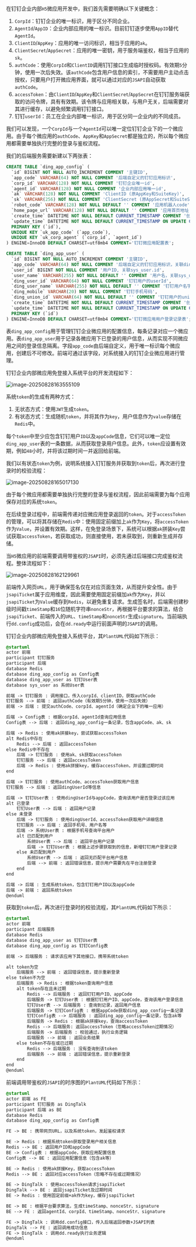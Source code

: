 在钉钉企业内部`H5`微应用开发中，我们首先需要明确以下关键概念：

1. `CorpId`：钉钉企业的唯一标识，用于区分不同企业。
2. `AgentId`/`AppID`：企业内部应用的唯一标识。目前钉钉逐步使用`AppID`替代`AgentId`。
3. `ClientID`/`AppKey`：应用的唯一访问标识，相当于应用的`ak`。
4. `ClientSecret`/`AppSecret`：应用的唯一密钥，用于服务端鉴权，相当于应用的`sk`。
5. `authCode`：使用`CorpId`和`ClientID`调用钉钉接口生成临时授权码。有效期`5`分钟，使用一次后失效。该`authCode`包含用户信息的索引，不需要用户主动点击授权，只要用户打开微应用界面，就可以通过对应的`JSAPI`自动获取`authCode`。
6. `accessToken`：由`ClientID`/`AppKey`和`ClientSecret`/`AppSecret`在钉钉服务端获取的访问令牌，具有有效期。该令牌与应用相关联，与用户无关，后端需要对其进行缓存，以避免频繁调用钉钉接口。
7. 钉钉`userId`：员工在企业内部唯一标识，用于区分同一企业内的不同成员。

我们可以发现，一个`CorpId`与一个`AgentId`可以唯一定位钉钉企业下的一个微应用。由于每个微应用的`authCode`、`AppKey`和`AppSecret`都是独立的，所以每个微应用都需要单独执行完整的登录与鉴权流程。

我们的后端服务需要新建以下两张表：

```sql
CREATE TABLE `ding_app_config` (
  `id` BIGINT NOT NULL AUTO_INCREMENT COMMENT '主键ID',
  `app_code` VARCHAR(64) NOT NULL COMMENT '后端自定义的钉钉应用标识',
  `corp_id` VARCHAR(128) NOT NULL COMMENT '钉钉企业唯一id',
  `agent_id` VARCHAR(128) NOT NULL COMMENT '企业内部应用唯一id',
  `ak` VARCHAR(128) NOT NULL COMMENT 'ClientID (原AppKey和SuiteKey)',
  `sk` VARCHAR(256) NOT NULL COMMENT 'ClientSecret (原AppSecret和SuiteSecret)',
  `robot_code` VARCHAR(128) NOT NULL DEFAULT '' COMMENT '应用机器人code',
  `home_page_url` VARCHAR(128) NOT NULL DEFAULT '' COMMENT '应用首页地址',
  `create_time` DATETIME NOT NULL DEFAULT CURRENT_TIMESTAMP COMMENT '创建时间',
  `update_time` DATETIME NOT NULL DEFAULT CURRENT_TIMESTAMP ON UPDATE CURRENT_TIMESTAMP COMMENT '更新时间',
  PRIMARY KEY (`id`),
  UNIQUE KEY `uk_app_code` (`app_code`),
  UNIQUE KEY `uk_corp_agent` (`corp_id`, `agent_id`)
) ENGINE=InnoDB DEFAULT CHARSET=utf8mb4 COMMENT='钉钉微应用配置表';

CREATE TABLE `ding_app_user` (
  `id` BIGINT NOT NULL AUTO_INCREMENT COMMENT '主键ID',
  `app_code` VARCHAR(64) NOT NULL COMMENT '后端自定义的钉钉应用标识，关联ding_app_config.app_code',
  `user_id` BIGINT NOT NULL COMMENT '用户ID, 关联sys_user.id',
  `user_name` VARCHAR(255) NOT NULL DEFAULT '' COMMENT '用户名，关联sys_user.name',
  `ding_user_id` VARCHAR(64) NOT NULL COMMENT '钉钉用户的userId',
  `ding_user_name` VARCHAR(255) NOT NULL DEFAULT '' COMMENT '钉钉用户名字',
  `ding_mobile` VARCHAR(20) NOT NULL COMMENT '钉钉手机号码',
  `ding_union_id` VARCHAR(64) NOT NULL DEFAULT '' COMMENT '钉钉用户的unionId',
  `create_time` DATETIME NOT NULL DEFAULT CURRENT_TIMESTAMP COMMENT '创建时间',
  `update_time` DATETIME NOT NULL DEFAULT CURRENT_TIMESTAMP ON UPDATE CURRENT_TIMESTAMP COMMENT '更新时间',
  PRIMARY KEY (`id`)
) ENGINE=InnoDB DEFAULT CHARSET=utf8mb4 COMMENT='钉钉微应用用户登录记录表';
```

表`ding_app_config`用于管理钉钉企业微应用的配置信息，每条记录对应一个微应用。表`ding_app_user`用于记录各微应用下已登录的用户信息，从而实现不同微应用之间的登录信息隔离。字段`app_code`由后端自定义，用于唯一标识每个微应用，创建后不可修改。前端可通过该字段，对系统接入的钉钉企业微应用进行管理。

钉钉企业内部微应用免登接入系统平台的开发流程如下：

![image-20250828163555109](image/image-20250828163555109.png)

系统`token`的生成有两种方式：

1. 无状态方式：使用`JWT`生成`token`。
2. 有状态方式：生成随机`token`，并将其作为`key`，用户信息作为`value`存储在`Redis`中。

每个`token`中至少应包含钉钉用户`ID`以及`appCode`信息，它们可以唯一定位`ding_app_user`表的一条数据，从而获取登录用户信息。此外，`token`应设置有效期，例如`48`小时，并将该过期时间一并返回给前端。

我们以有状态`token`为例，说明系统接入钉钉服务并获取到`token`后，再次进行登录时的校验流程：

![image-20250828165017130](image/image-20250828165017130.png)

由于每个微应用都需要单独执行完整的登录与鉴权流程，因此前端需要为每个应用保存对应的系统`token`。

在后续登录过程中，前端需传递对应微应用登录返回的`token`。对于`accessToken`的管理，可以将其存储在`Redis`中：使用固定前缀加上`ak`作为`Key`，将`accessToken`作为`Value`，并设置有效期。这样，在免登录场景下，系统可以根据`ak`拼装`Key`尝试获取`accessToken`，若获取成功，则直接使用，若未获取到，则重新生成并存储。

当`H5`微应用的前端需要调用带鉴权的`JSAPI`时，必须先通过后端接口完成鉴权流程。整体流程如下：

![image-20250828162129961](image/image-20250828162129961.png)

前端传入网页`URL`，用于确保签名仅在对应页面生效，从而提升安全性。由于`jsapiTicket`属于应用维度，因此需要使用固定前缀加`ak`作为`Key`，并以`jsapiTicket`为`Value`缓存到`Redis`，以避免重复请求。生成签名时，后端需创建秒级时间戳`timeStamp`和`16`位随机字符串`nonceStr`，再根据平台要求的算法，结合`jsapiTicket`、前端传入的`URL`、`timeStamp`和`nonceStr`生成`signature`。当前端执行`dd.config`成功后，会在`dd.ready`中运行前面声明的`JSAPI`的调用。

钉钉企业内部微应用免登接入系统平台，其`PlantUML`代码如下所示：

```scss
@startuml
actor 前端
participant 钉钉服务
participant 后端
database Redis
database ding_app_config as Config表
database ding_app_user as 钉钉User表
database sys_user as 系统User表

前端 -> 钉钉服务 : 调用接口，传入corpId、clientID，获取authCode
钉钉服务 --> 前端 : 返回authCode（有效期5分钟，使用一次后失效）
前端 -> 后端 : 提交authCode、corpId、agentId（确定企业下的唯一应用）

后端 -> Config表 : 根据corpId、agentId查询应用信息
Config表 --> 后端 : 返回ding_app_config一条记录，包含appCode、ak、sk

后端 -> Redis : 使用ak拼接key，尝试获取accessToken
alt Redis中存在
    Redis --> 后端 : 返回accessToken
else Redis中不存在
    后端 -> 钉钉服务 : 使用ak、sk获取accessToken
    钉钉服务 --> 后端 : 返回accessToken
    后端 -> Redis : 使用ak拼接key，缓存accessToken，并设置过期时间
end

后端 -> 钉钉服务 : 使用authCode、accessToken获取用户信息
钉钉服务 --> 后端 : 返回dingUserId等信息

后端 -> 钉钉User表 : 使用dingUserId与appCode，查询该用户是否登录过该应用
alt 已登录
    钉钉User表 --> 后端 : 返回用户记录
else 未登录
    后端 -> 钉钉服务 : 使用dingUserId、accessToken获取用户详细信息
    钉钉服务 --> 后端 : 返回手机号、用户名等
    后端 -> 系统User表 : 根据手机号查询平台用户
    alt 已匹配到用户
        系统User表 --> 后端 : 返回平台用户记录
        后端 -> 钉钉User表 : 根据上述步骤获取到的信息，新增钉钉用户登录记录
    else 未匹配到用户
        系统User表 --> 后端 : 返回无匹配平台用户信息
        后端 --> 前端 : 返回错误信息，提示用户需要先在平台注册登录
    end
end

后端 -> 后端 : 生成系统token，包含钉钉用户ID以及appCode
后端 -> 前端 : 返回系统token
@enduml
```

获取到`token`后，再次进行登录时的校验流程，其`PlantUML`代码如下所示：

```scss
@startuml
actor 前端
participant 后端服务
database Redis
database ding_app_user as 钉钉User表
database ding_app_config as 钉钉Config表

前端 -> 后端服务 : 请求该应用下其他接口，携带系统token

alt token为空
    后端服务 --> 前端 : 返回错误信息，提示重新登录
else token不为空
    后端服务 -> Redis : 根据token查询用户信息
    alt token存在且未过期
        Redis --> 后端服务 : 返回钉钉用户ID、appCode
        后端服务 -> 钉钉User表 : 根据钉钉用户ID、appCode，查询该用户登录信息
        钉钉User表 --> 后端服务 : 查询到记录，返回用户信息
        后端服务 -> 钉钉Config表 : 根据appCode获取ding_app_config一条记录
        钉钉Config表 --> 后端服务 : 返回ding_app_config一条记录，包含ak等
        后端服务 -> Redis : 根据ak拼接key，查询accessToken
        Redis --> 后端服务: 返回accessToken（忽略accessToken过期情况）
        后端服务 -> 后端服务 : 校验通过，执行业务逻辑
        后端服务 --> 前端 : 返回业务结果
    else token不存在或已过期
        Redis --> 后端服务 : 没有查询到该token
        后端服务 --> 前端 : 返回错误信息，提示重新登录
    end
end
@enduml
```

前端调用带鉴权的`JSAPI`的时序图的`PlantUML`代码如下所示：

```scss
@startuml
actor 前端 as FE
participant 钉钉服务 as DingTalk
participant 后端 as BE
database Redis
database ding_app_config as Config表

FE -> BE : 携带网页URL，以及系统token，发起鉴权请求

BE -> Redis : 根据系统token获取登录用户相关信息
Redis --> BE : 返回用户ID和appCode
BE -> Config表 : 根据appCode，获取应用配置信息
Config表 --> BE : 返回应用配置信息（包含ak等）

BE -> Redis : 使用ak拼接Key，获取accessToken
Redis --> BE : 返回对应accessToken（忽略不存在或过期情况）

BE -> DingTalk : 使用accessToken请求jsapiTicket
DingTalk --> BE : 返回jsapiTicket及过期时间
BE -> Redis : 使用固定前缀+ak作为key，缓存jsapiTicket

BE -> BE : 根据平台要求算法，生成timeStamp、nonceStr、signature
BE --> FE : 返回agentId、corpId、timeStamp、nonceStr、signature

FE -> DingTalk : 调用dd.config接口，传入后端返回参数+JSAPI列表
DingTalk --> FE : 返回调用成功信息
FE -> DingTalk : 调用dd.ready执行业务逻辑
@enduml
```

